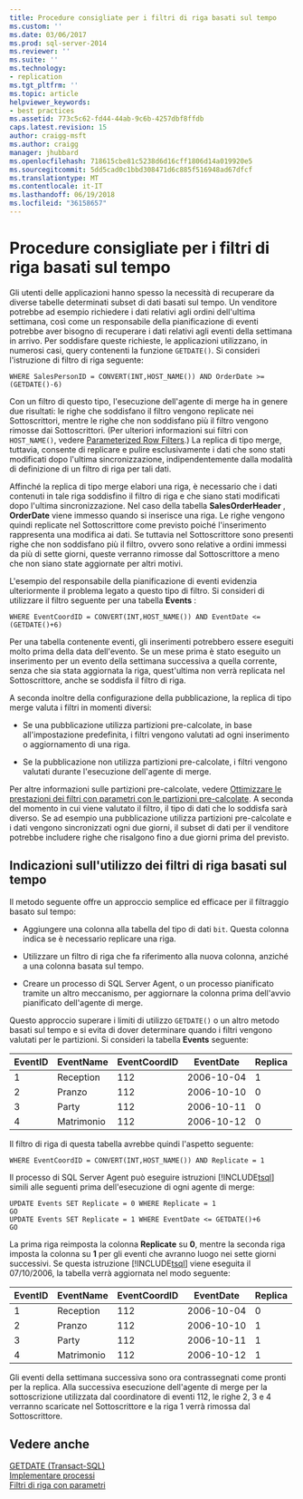 ```yaml
---
title: Procedure consigliate per i filtri di riga basati sul tempo
ms.custom: ''
ms.date: 03/06/2017
ms.prod: sql-server-2014
ms.reviewer: ''
ms.suite: ''
ms.technology:
- replication
ms.tgt_pltfrm: ''
ms.topic: article
helpviewer_keywords:
- best practices
ms.assetid: 773c5c62-fd44-44ab-9c6b-4257dbf8ffdb
caps.latest.revision: 15
author: craigg-msft
ms.author: craigg
manager: jhubbard
ms.openlocfilehash: 718615cbe81c5238d6d16cff1806d14a019920e5
ms.sourcegitcommit: 5dd5cad0c1bbd308471d6c885f516948ad67dfcf
ms.translationtype: MT
ms.contentlocale: it-IT
ms.lasthandoff: 06/19/2018
ms.locfileid: "36158657"
---
```

# <a name="best-practices-for-time-based-row-filters"></a>Procedure consigliate per i filtri di riga basati sul tempo
  Gli utenti delle applicazioni hanno spesso la necessità di recuperare da diverse tabelle determinati subset di dati basati sul tempo. Un venditore potrebbe ad esempio richiedere i dati relativi agli ordini dell'ultima settimana, così come un responsabile della pianificazione di eventi potrebbe aver bisogno di recuperare i dati relativi agli eventi della settimana in arrivo. Per soddisfare queste richieste, le applicazioni utilizzano, in numerosi casi, query contenenti la funzione `GETDATE()`. Si consideri l'istruzione di filtro di riga seguente:  
  
```  
WHERE SalesPersonID = CONVERT(INT,HOST_NAME()) AND OrderDate >= (GETDATE()-6)  
```  
  
 Con un filtro di questo tipo, l'esecuzione dell'agente di merge ha in genere due risultati: le righe che soddisfano il filtro vengono replicate nei Sottoscrittori, mentre le righe che non soddisfano più il filtro vengono rimosse dai Sottoscrittori. (Per ulteriori informazioni sui filtri con `HOST_NAME()`, vedere [Parameterized Row Filters](parameterized-filters-parameterized-row-filters.md).) La replica di tipo merge, tuttavia, consente di replicare e pulire esclusivamente i dati che sono stati modificati dopo l'ultima sincronizzazione, indipendentemente dalla modalità di definizione di un filtro di riga per tali dati.  
  
 Affinché la replica di tipo merge elabori una riga, è necessario che i dati contenuti in tale riga soddisfino il filtro di riga e che siano stati modificati dopo l'ultima sincronizzazione. Nel caso della tabella **SalesOrderHeader** , **OrderDate** viene immesso quando si inserisce una riga. Le righe vengono quindi replicate nel Sottoscrittore come previsto poiché l'inserimento rappresenta una modifica ai dati. Se tuttavia nel Sottoscrittore sono presenti righe che non soddisfano più il filtro, ovvero sono relative a ordini immessi da più di sette giorni, queste verranno rimosse dal Sottoscrittore a meno che non siano state aggiornate per altri motivi.  
  
 L'esempio del responsabile della pianificazione di eventi evidenzia ulteriormente il problema legato a questo tipo di filtro. Si consideri di utilizzare il filtro seguente per una tabella **Events** :  
  
```  
WHERE EventCoordID = CONVERT(INT,HOST_NAME()) AND EventDate <= (GETDATE()+6)  
```  
  
 Per una tabella contenente eventi, gli inserimenti potrebbero essere eseguiti molto prima della data dell'evento. Se un mese prima è stato eseguito un inserimento per un evento della settimana successiva a quella corrente, senza che sia stata aggiornata la riga, quest'ultima non verrà replicata nel Sottoscrittore, anche se soddisfa il filtro di riga.  
  
 A seconda inoltre della configurazione della pubblicazione, la replica di tipo merge valuta i filtri in momenti diversi:  
  
-   Se una pubblicazione utilizza partizioni pre-calcolate, in base all'impostazione predefinita, i filtri vengono valutati ad ogni inserimento o aggiornamento di una riga.  
  
-   Se la pubblicazione non utilizza partizioni pre-calcolate, i filtri vengono valutati durante l'esecuzione dell'agente di merge.  
  
 Per altre informazioni sulle partizioni pre-calcolate, vedere [Ottimizzare le prestazioni dei filtri con parametri con le partizioni pre-calcolate](parameterized-filters-optimize-for-precomputed-partitions.md). A seconda del momento in cui viene valutato il filtro, il tipo di dati che lo soddisfa sarà diverso. Se ad esempio una pubblicazione utilizza partizioni pre-calcolate e i dati vengono sincronizzati ogni due giorni, il subset di dati per il venditore potrebbe includere righe che risalgono fino a due giorni prima del previsto.  
  
## <a name="recommendations-for-using-time-based-row-filters"></a>Indicazioni sull'utilizzo dei filtri di riga basati sul tempo  
 Il metodo seguente offre un approccio semplice ed efficace per il filtraggio basato sul tempo:  
  
-   Aggiungere una colonna alla tabella del tipo di dati `bit`. Questa colonna indica se è necessario replicare una riga.  
  
-   Utilizzare un filtro di riga che fa riferimento alla nuova colonna, anziché a una colonna basata sul tempo.  
  
-   Creare un processo di SQL Server Agent, o un processo pianificato tramite un altro meccanismo, per aggiornare la colonna prima dell'avvio pianificato dell'agente di merge.  
  
 Questo approccio superare i limiti di utilizzo `GETDATE()` o un altro metodo basati sul tempo e si evita di dover determinare quando i filtri vengono valutati per le partizioni. Si consideri la tabella **Events** seguente:  
  
|**EventID**|**EventName**|**EventCoordID**|**EventDate**|**Replica**|  
|-----------------|-------------------|----------------------|-------------------|-------------------|  
|1|Reception|112|2006-10-04|1|  
|2|Pranzo|112|2006-10-10|0|  
|3|Party|112|2006-10-11|0|  
|4|Matrimonio|112|2006-10-12|0|  
  
 Il filtro di riga di questa tabella avrebbe quindi l'aspetto seguente:  
  
```  
WHERE EventCoordID = CONVERT(INT,HOST_NAME()) AND Replicate = 1  
```  
  
 Il processo di SQL Server Agent può eseguire istruzioni [!INCLUDE[tsql](../../../includes/tsql-md.md)] simili alle seguenti prima dell'esecuzione di ogni agente di merge:  
  
```  
UPDATE Events SET Replicate = 0 WHERE Replicate = 1  
GO  
UPDATE Events SET Replicate = 1 WHERE EventDate <= GETDATE()+6  
GO  
```  
  
 La prima riga reimposta la colonna **Replicate** su **0**, mentre la seconda riga imposta la colonna su **1** per gli eventi che avranno luogo nei sette giorni successivi. Se questa istruzione [!INCLUDE[tsql](../../../includes/tsql-md.md)] viene eseguita il 07/10/2006, la tabella verrà aggiornata nel modo seguente:  
  
|**EventID**|**EventName**|**EventCoordID**|**EventDate**|**Replica**|  
|-----------------|-------------------|----------------------|-------------------|-------------------|  
|1|Reception|112|2006-10-04|0|  
|2|Pranzo|112|2006-10-10|1|  
|3|Party|112|2006-10-11|1|  
|4|Matrimonio|112|2006-10-12|1|  
  
 Gli eventi della settimana successiva sono ora contrassegnati come pronti per la replica. Alla successiva esecuzione dell'agente di merge per la sottoscrizione utilizzata dal coordinatore di eventi 112, le righe 2, 3 e 4 verranno scaricate nel Sottoscrittore e la riga 1 verrà rimossa dal Sottoscrittore.  
  
## <a name="see-also"></a>Vedere anche  
 [GETDATE &#40;Transact-SQL&#41;](/sql/t-sql/functions/getdate-transact-sql)   
 [Implementare processi](../../../ssms/agent/implement-jobs.md)   
 [Filtri di riga con parametri](parameterized-filters-parameterized-row-filters.md)  
  
  
